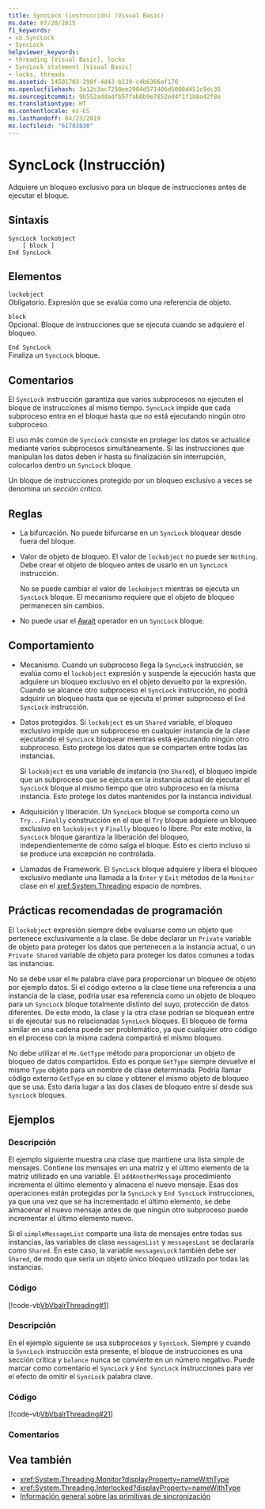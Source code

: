 ```yaml
---
title: SyncLock (instrucción) (Visual Basic)
ms.date: 07/20/2015
f1_keywords:
- vb.SyncLock
- SyncLock
helpviewer_keywords:
- threading [Visual Basic], locks
- SyncLock statement [Visual Basic]
- locks, threads
ms.assetid: 14501703-298f-4d43-b139-c4b6366af176
ms.openlocfilehash: 3a12c3ac7250ee2904d571406d5008d451c9dc35
ms.sourcegitcommit: 9b552addadfb57fab0b9e7852ed4f1f1b8a42f8e
ms.translationtype: HT
ms.contentlocale: es-ES
ms.lasthandoff: 04/23/2019
ms.locfileid: "61783830"
---
```

# <a name="synclock-statement"></a>SyncLock (Instrucción)
Adquiere un bloqueo exclusivo para un bloque de instrucciones antes de ejecutar el bloque.  
  
## <a name="syntax"></a>Sintaxis  
  
```  
SyncLock lockobject  
    [ block ]  
End SyncLock  
```  
  
## <a name="parts"></a>Elementos  
 `lockobject`  
 Obligatorio. Expresión que se evalúa como una referencia de objeto.  
  
 `block`  
 Opcional. Bloque de instrucciones que se ejecuta cuando se adquiere el bloqueo.  
  
 `End SyncLock`  
 Finaliza un `SyncLock` bloque.  
  
## <a name="remarks"></a>Comentarios  
 El `SyncLock` instrucción garantiza que varios subprocesos no ejecuten el bloque de instrucciones al mismo tiempo. `SyncLock` impide que cada subproceso entra en el bloque hasta que no está ejecutando ningún otro subproceso.  
  
 El uso más común de `SyncLock` consiste en proteger los datos se actualice mediante varios subprocesos simultáneamente. Si las instrucciones que manipulan los datos deben ir hasta su finalización sin interrupción, colocarlos dentro un `SyncLock` bloque.  
  
 Un bloque de instrucciones protegido por un bloqueo exclusivo a veces se denomina un *sección crítica*.  
  
## <a name="rules"></a>Reglas  
  
- La bifurcación. No puede bifurcarse en un `SyncLock` bloquear desde fuera del bloque.  
  
- Valor de objeto de bloqueo. El valor de `lockobject` no puede ser `Nothing`. Debe crear el objeto de bloqueo antes de usarlo en un `SyncLock` instrucción.  
  
     No se puede cambiar el valor de `lockobject` mientras se ejecuta un `SyncLock` bloque. El mecanismo requiere que el objeto de bloqueo permanecen sin cambios.  
  
- No puede usar el [Await](../../../visual-basic/language-reference/operators/await-operator.md) operador en un `SyncLock` bloque.  
  
## <a name="behavior"></a>Comportamiento  
  
- Mecanismo. Cuando un subproceso llega la `SyncLock` instrucción, se evalúa como el `lockobject` expresión y suspende la ejecución hasta que adquiere un bloqueo exclusivo en el objeto devuelto por la expresión. Cuando se alcance otro subproceso el `SyncLock` instrucción, no podrá adquirir un bloqueo hasta que se ejecuta el primer subproceso el `End SyncLock` instrucción.  
  
- Datos protegidos. Si `lockobject` es un `Shared` variable, el bloqueo exclusivo impide que un subproceso en cualquier instancia de la clase ejecutando el `SyncLock` bloquear mientras está ejecutando ningún otro subproceso. Esto protege los datos que se comparten entre todas las instancias.  
  
     Si `lockobject` es una variable de instancia (no `Shared`), el bloqueo impide que un subproceso que se ejecuta en la instancia actual de ejecutar el `SyncLock` bloque al mismo tiempo que otro subproceso en la misma instancia. Esto protege los datos mantenidos por la instancia individual.  
  
- Adquisición y liberación. Un `SyncLock` bloque se comporta como un `Try...Finally` construcción en el que el `Try` bloque adquiere un bloqueo exclusivo en `lockobject` y `Finally` bloqueo lo libere. Por este motivo, la `SyncLock` bloque garantiza la liberación del bloqueo, independientemente de cómo salga el bloque. Esto es cierto incluso si se produce una excepción no controlada.  
  
- Llamadas de Framework. El `SyncLock` bloque adquiere y libera el bloqueo exclusivo mediante una llamada a la `Enter` y `Exit` métodos de la `Monitor` clase en el <xref:System.Threading> espacio de nombres.  
  
## <a name="programming-practices"></a>Prácticas recomendadas de programación  
 El `lockobject` expresión siempre debe evaluarse como un objeto que pertenece exclusivamente a la clase. Se debe declarar un `Private` variable de objeto para proteger los datos que pertenecen a la instancia actual, o un `Private Shared` variable de objeto para proteger los datos comunes a todas las instancias.  
  
 No se debe usar el `Me` palabra clave para proporcionar un bloqueo de objeto por ejemplo datos. Si el código externo a la clase tiene una referencia a una instancia de la clase, podría usar esa referencia como un objeto de bloqueo para un `SyncLock` bloque totalmente distinto del suyo, protección de datos diferentes. De este modo, la clase y la otra clase podrían se bloquean entre sí de ejecutar sus no relacionadas `SyncLock` bloques. El bloqueo de forma similar en una cadena puede ser problemático, ya que cualquier otro código en el proceso con la misma cadena compartirá el mismo bloqueo.  
  
 No debe utilizar el `Me.GetType` método para proporcionar un objeto de bloqueo de datos compartidos. Esto es porque `GetType` siempre devuelve el mismo `Type` objeto para un nombre de clase determinada. Podría llamar código externo `GetType` en su clase y obtener el mismo objeto de bloqueo que se usa. Esto daría lugar a las dos clases de bloqueo entre sí desde sus `SyncLock` bloques.  
  
## <a name="examples"></a>Ejemplos  
  
### <a name="description"></a>Descripción  
 El ejemplo siguiente muestra una clase que mantiene una lista simple de mensajes. Contiene los mensajes en una matriz y el último elemento de la matriz utilizado en una variable. El `addAnotherMessage` procedimiento incrementa el último elemento y almacena el nuevo mensaje. Esas dos operaciones están protegidas por la `SyncLock` y `End SyncLock` instrucciones, ya que una vez que se ha incrementado el último elemento, se debe almacenar el nuevo mensaje antes de que ningún otro subproceso puede incrementar el último elemento nuevo.  
  
 Si el `simpleMessageList` comparte una lista de mensajes entre todas sus instancias, las variables de clase `messagesList` y `messagesLast` se declararía como `Shared`. En este caso, la variable `messagesLock` también debe ser `Shared`, de modo que sería un objeto único bloqueo utilizado por todas las instancias.  
  
### <a name="code"></a>Código  
 [!code-vb[VbVbalrThreading#1](~/samples/snippets/visualbasic/VS_Snippets_VBCSharp/VbVbalrThreading/VB/Class1.vb#1)]  
  
### <a name="description"></a>Descripción  
 En el ejemplo siguiente se usa subprocesos y `SyncLock`. Siempre y cuando la `SyncLock` instrucción está presente, el bloque de instrucciones es una sección crítica y `balance` nunca se convierte en un número negativo. Puede marcar como comentario el `SyncLock` y `End SyncLock` instrucciones para ver el efecto de omitir el `SyncLock` palabra clave.  
  
### <a name="code"></a>Código  
 [!code-vb[VbVbalrThreading#21](~/samples/snippets/visualbasic/VS_Snippets_VBCSharp/VbVbalrThreading/VB/class2.vb#21)]  
  
### <a name="comments"></a>Comentarios  
  
## <a name="see-also"></a>Vea también

- <xref:System.Threading.Monitor?displayProperty=nameWithType>
- <xref:System.Threading.Interlocked?displayProperty=nameWithType>
- [Información general sobre las primitivas de sincronización](../../../standard/threading/overview-of-synchronization-primitives.md)
